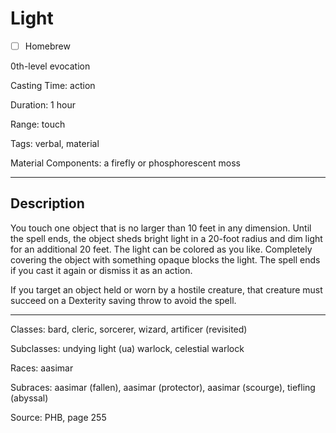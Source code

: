 # Light

- [ ] Homebrew

0th-level evocation

Casting Time: action

Duration: 1 hour

Range: touch

Tags: verbal, material

Material Components: a firefly or phosphorescent moss

---

## Description
You touch one object that is no larger than 10 feet in any dimension. Until the spell ends, the object sheds bright light in a 20-foot radius and dim light for an additional 20 feet. The light can be colored as you like. Completely covering the object with something opaque blocks the light. The spell ends if you cast it again or dismiss it as an action.

If you target an object held or worn by a hostile creature, that creature must succeed on a Dexterity saving throw to avoid the spell.

---

Classes: bard, cleric, sorcerer, wizard, artificer (revisited)

Subclasses: undying light (ua) warlock, celestial warlock

Races: aasimar

Subraces: aasimar (fallen), aasimar (protector), aasimar (scourge), tiefling (abyssal)

Source: PHB, page 255

